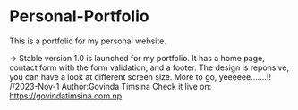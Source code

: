 # Personal-Portfolio

This is a portfolio for my personal website.

-> Stable version 1.0 is launched for my portfolio. It has a home page, contact form with the form validation, and a footer. The design is reponsive, you can have a look at different screen size. More to go, yeeeeee.......!!
//2023-Nov-1 Author:Govinda Timsina
Check it live on: https://govindatimsina.com.np
